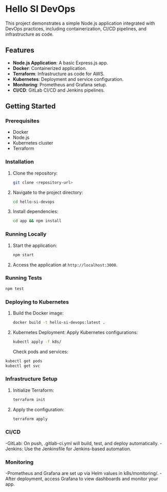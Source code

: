 # Hello SI DevOps

This project demonstrates a simple Node.js application integrated with DevOps practices, including containerization, CI/CD pipelines, and infrastructure as code.

## Features

- **Node.js Application**: A basic Express.js app.
- **Docker**: Containerized application.
- **Terraform**: Infrastructure as code for AWS.
- **Kubernetes**: Deployment and service configuration.
- **Monitoring**: Prometheus and Grafana setup.
- **CI/CD**: GitLab CI/CD and Jenkins pipelines.

## Getting Started

### Prerequisites

- Docker
- Node.js
- Kubernetes cluster
- Terraform

### Installation

1. Clone the repository:

   ```bash
   git clone <repository-url>
   ```

2. Navigate to the project directory:

   ```bash
   cd hello-si-devops
   ```

3. Install dependencies:
   ```bash
   cd app && npm install
   ```

### Running Locally

1. Start the application:

   ```bash
   npm start
   ```

2. Access the application at `http://localhost:3000`.

### Running Tests

```bash
npm test
```

### Deploying to Kubernetes

1. Build the Docker image:

   ```bash
   docker build -t hello-si-devops:latest .
   ```

2. Kubernetes Deployment:
   Apply Kubernetes configurations:
   ```bash
   kubectl apply -f k8s/
   ```
   Check pods and services:

```bash
kubectl get pods
kubectl get svc
```

### Infrastructure Setup

1. Initialize Terraform:

   ```bash
   terraform init
   ```

2. Apply the configuration:
   ```bash
   terraform apply
   ```

### CI/CD

-GitLab: On push, .gitlab-ci.yml will build, test, and deploy automatically.
-Jenkins: Use the Jenkinsfile for Jenkins-based automation.

### Monitoring

-Prometheus and Grafana are set up via Helm values in k8s/monitoring/.
-After deployment, access Grafana to view dashboards and monitor your app.
